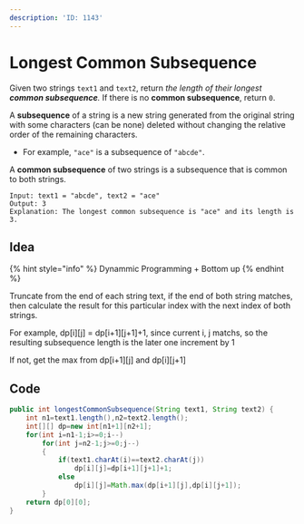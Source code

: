 ```yaml
---
description: 'ID: 1143'
---
```


# Longest Common Subsequence

Given two strings `text1` and `text2`, return _the length of their longest **common subsequence**._ If there is no **common subsequence**, return `0`.

A **subsequence** of a string is a new string generated from the original string with some characters (can be none) deleted without changing the relative order of the remaining characters.

* For example, `"ace"` is a subsequence of `"abcde"`.

A **common subsequence** of two strings is a subsequence that is common to both strings.

```
Input: text1 = "abcde", text2 = "ace" 
Output: 3  
Explanation: The longest common subsequence is "ace" and its length is 3.
```

## Idea

{% hint style="info" %}
Dynammic Programming +  Bottom up
{% endhint %}

Truncate from the end of each string text, if the end of both string matches, then calculate the result for this particular index with the next index of both strings.

For example, dp\[i]\[j] = dp\[i+1]\[j+1]+1, since current i, j matchs, so the resulting subsequence length is the later one increment by 1

If not, get the max from dp\[i+1]\[j] and dp\[i]\[j+1]

## Code

```java
public int longestCommonSubsequence(String text1, String text2) {
    int n1=text1.length(),n2=text2.length();
    int[][] dp=new int[n1+1][n2+1];
    for(int i=n1-1;i>=0;i--)
        for(int j=n2-1;j>=0;j--)
        {
            if(text1.charAt(i)==text2.charAt(j))
                dp[i][j]=dp[i+1][j+1]+1;
            else
                dp[i][j]=Math.max(dp[i+1][j],dp[i][j+1]);
        }
    return dp[0][0];
}
```

## &#x20;
